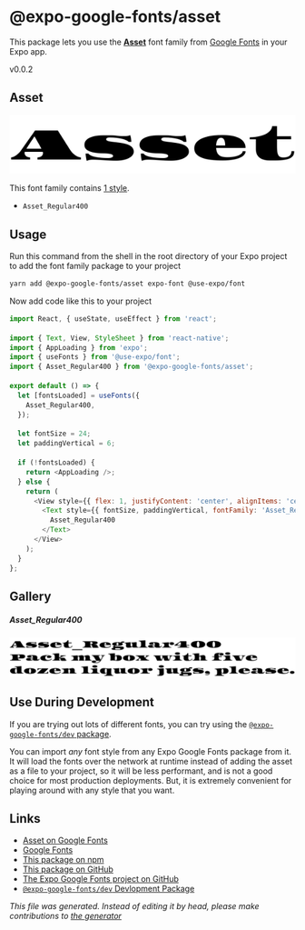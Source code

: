 # @expo-google-fonts/asset

This package lets you use the [**Asset**](https://fonts.google.com/specimen/Asset) font family from [Google Fonts](https://fonts.google.com/) in your Expo app.

v0.0.2

## Asset

![Asset](./font-family.png)

This font family contains [1 style](#gallery).

- `Asset_Regular400`

## Usage

Run this command from the shell in the root directory of your Expo project to add the font family package to your project
```sh
yarn add @expo-google-fonts/asset expo-font @use-expo/font
```

Now add code like this to your project
```js
import React, { useState, useEffect } from 'react';

import { Text, View, StyleSheet } from 'react-native';
import { AppLoading } from 'expo';
import { useFonts } from '@use-expo/font';
import { Asset_Regular400 } from '@expo-google-fonts/asset';

export default () => {
  let [fontsLoaded] = useFonts({
    Asset_Regular400,
  });

  let fontSize = 24;
  let paddingVertical = 6;

  if (!fontsLoaded) {
    return <AppLoading />;
  } else {
    return (
      <View style={{ flex: 1, justifyContent: 'center', alignItems: 'center' }}>
        <Text style={{ fontSize, paddingVertical, fontFamily: 'Asset_Regular400' }}>
          Asset_Regular400
        </Text>
      </View>
    );
  }
};

```

## Gallery

##### Asset_Regular400
![Asset_Regular400](./6423261d7b23d05ef705ee59a0151076feed8408f637b04693272b767ac6cfd5.ttf.png)


## Use During Development

If you are trying out lots of different fonts, you can try using the [`@expo-google-fonts/dev` package](https://www.npmjs.com/package/@expo-google-fonts/dev).

You can import *any* font style from any Expo Google Fonts package from it. It will load the fonts
over the network at runtime instead of adding the asset as a file to your project, so it will be 
less performant, and is not a good choice for most production deployments. But, it is extremely convenient
for playing around with any style that you want.

## Links

- [Asset on Google Fonts](https://fonts.google.com/specimen/Asset)
- [Google Fonts](https://fonts.google.com/)
- [This package on npm](https://www.npmjs.com/package/@expo-google-fonts/asset)
- [This package on GitHub](https://github.com/expo/google-fonts/tree/master/font-packages/asset)
- [The Expo Google Fonts project on GitHub](https://github.com/expo/google-fonts)
- [`@expo-google-fonts/dev` Devlopment Package](https://github.com/expo/google-fonts/tree/master/font-packages/dev)


*This file was generated. Instead of editing it by head, please make contributions to [the generator](https://github.com/expo/google-fonts/tree/master/packages/generator)*
